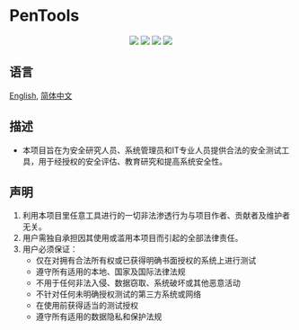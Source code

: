 # PenTools
<p align="center">
	<img src="https://img.shields.io/badge/PenTools-gold" />
	<img src="https://img.shields.io/badge/Version-1.0-blue" />
	<img src="https://img.shields.io/badge/License-AGPL%203.0-green.svg" />
	<img src="https://img.shields.io/badge/License-Apache%202.0-green.svg" />
</p>

## 语言
[English](README.md), [简体中文](README.zh-CN.md)

## 描述
- 本项目旨在为安全研究人员、系统管理员和IT专业人员提供合法的安全测试工具，用于经授权的安全评估、教育研究和提高系统安全性。

## 声明
1. 利用本项目里任意工具进行的一切非法渗透行为与项目作者、贡献者及维护者无关。
2. 用户需独自承担因其使用或滥用本项目而引起的全部法律责任。
3. 用户必须保证：
    - 仅在对拥有合法所有权或已获得明确书面授权的系统上进行测试
    - 遵守所有适用的本地、国家及国际法律法规
    - 不用于任何非法入侵、数据窃取、系统破坏或其他恶意活动
    - 不针对任何未明确授权测试的第三方系统或网络
    - 在使用前获得适当的测试授权
    - 遵守所有适用的数据隐私和保护法规
